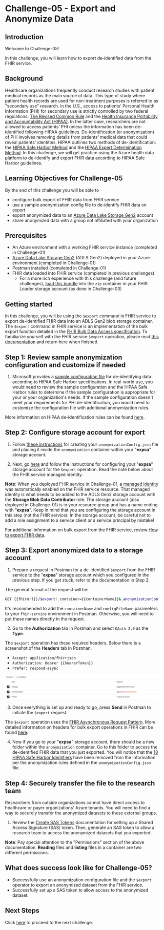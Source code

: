 # Challenge-05 - Export and Anonymize Data

## Introduction

Welcome to Challenge-05!

In this challenge, you will learn how to export de-identified data from the FHIR service.

## Background

Healthcare organizations frequently conduct research studies with patient medical records as the main source of data. This type of study where patient health records are used for non-treatment purposes is referred to as "secondary use" research. In the U.S., access to patients' Personal Health Information (PHI) for secondary use is strictly controlled by two federal regulations: [The Revised Common Rule](https://www.hhs.gov/ohrp/regulations-and-policy/regulations/finalized-revisions-common-rule/index.html) and the [Health Insurance Portability and Accountability Act (HIPAA)](https://www.cdc.gov/phlp/publications/topic/hipaa.html#:~:text=The%20Health%20Insurance%20Portability%20and,the%20patient's%20consent%20or%20knowledge.). In the latter case, researchers are not allowed to access patients' PHI unless the information has been de-identified following HIPAA guidelines. De-identification (or anonymization) of PHI involves removing details from patients' medical data that could reveal patients' identities. HIPAA outlines two methods of de-identification: the [HIPAA Safe Harbor Method](https://www.hhs.gov/hipaa/for-professionals/privacy/special-topics/de-identification/index.html#safeharborguidance) and the [HIPAA Expert Determination Method](https://www.hhs.gov/hipaa/for-professionals/privacy/special-topics/de-identification/index.html#guidancedetermination). In this challenge, we will get practice using the Azure health data platform to de-identify and export FHIR data according to HIPAA Safe Harbor guidelines.

## Learning Objectives for Challenge-05

By the end of this challenge you will be able to 

+ configure bulk export of FHIR data from FHIR service
+ use a sample anonymization config file to de-identify FHIR data on export
+ export anonymized data to an [Azure Data Lake Storage Gen2](https://docs.microsoft.com/azure/storage/blobs/data-lake-storage-introduction) account
+ share anonymized data with a group not affiliated with your organization

## Prerequisites

+ An Azure environment with a working FHIR service instance (completed in Challenge-01) 
+ [Azure Data Lake Storage Gen2](https://docs.microsoft.com/azure/storage/blobs/data-lake-storage-introduction) (ADLS Gen2) deployed in your Azure environment (completed in Challenge-01) 
+ Postman installed (completed in Challenge-01) 
+ FHIR data loaded into FHIR service (completed in previous challenges).
  + For a more rich experience with this challenge (and future challenges), [load this bundle](./synthea_sample_data_fhir_r4%20OpenHack.zip) into the `zip` container in your FHIR Loader storage account (as done in Challenge-03) 

## Getting started

In this challenge, you will be using the `$export` command in FHIR service to export de-identified FHIR data into an ADLS Gen2 blob storage container. The `$export` command in FHIR service is an implementation of the bulk export function detailed in the [FHIR Bulk Data Access specification](https://hl7.org/fhir/uv/bulkdata/export/index.html). To familiarize yourself with the FHIR service `$export` operation, please read [this documentation](https://docs.microsoft.com/en-us/azure/healthcare-apis/fhir/export-data) and return here when finished. 

## Step 1: Review sample anonymization configuration and customize if needed

1. Microsoft provides a [sample configuration file](https://docs.microsoft.com/azure/healthcare-apis/fhir/de-identified-export#configuration-file) for de-identifying data according to HIPAA Safe Harbor specifications. In real-world use, you would need to review the sample configuration and the HIPAA Safe Harbor rules to determine if the sample configuration is appropriate for your or your organization's needs. If the sample configuration doesn't meet your requirements for PHI de-identification, you would need to customize the configuration file with additional anonymization rules.

  More information on HIPAA de-identification rules can be found [here](https://www.hhs.gov/hipaa/for-professionals/privacy/special-topics/de-identification/index.html).

## Step 2: Configure storage account for export
1. Follow [these instructions](https://docs.microsoft.com/en-us/azure/healthcare-apis/fhir/de-identified-export) for creating your `anonymizationConfig.json` file and placing it inside the `anonymization` container within your "**expsa**" storage account.

2. Next, go [here](https://docs.microsoft.com/azure/healthcare-apis/fhir/configure-export-data) and follow the instructions for configuring your "**expsa**" storage account for the `$export` operation. Read the note below about the FHIR service managed identity.

  **Note:** When you deployed FHIR service in Challenge-01, a [managed identity](https://docs.microsoft.com/azure/active-directory/managed-identities-azure-resources/overview) was automatically enabled on the FHIR service resource. That managed identity is what needs to be added to the ADLS Gen2 storage account with the **Storage Blob Data Contributor** role. The storage account (also deployed in Challenge-01) is in your resource group and has a name ending with "**expsa**". Keep in mind that you are configuring the storage account in this step (not the FHIR service). In the storage account, be careful not to add a role assignment to a service client or a service principal by mistake!

  For additional information on bulk export from the FHIR service, review [How to export FHIR data](https://docs.microsoft.com/azure/healthcare-apis/fhir/export-data).

## Step 3: Export anonymized data to a storage account

1. Prepare a request in Postman for a de-identified `$export` from the FHIR service to the "**expsa**" storage account which you configured in the previous step. If you get stuck, refer to the documentation in Step 2.

  The general format of the request will be:

  ```sh
  GET {{fhirurl}}/$export?_container={{containerName}}&_anonymizationConfig={{configFileName}}
  ```
  It's recommended to add the `containerName` and `configFileName` parameters to your `fhir-service` environment in Postman. Otherwise, you will need to put these names directly in the request.

2. Go to the **Authorization** tab in Postman and select `OAuth 2.0` as the **Type**.

  The `$export` operation has these required headers. Below there is a screenshot of the **Headers** tab in Postman.

+ `Accept: application/fhir+json`
+ `Authorization: Bearer {{bearerToken}}`
+ `Prefer: respond-async`

![export-header](./media/Export_Headers.png)

3. Once everything is set up and ready to go, press **Send** in Postman to initiate the `$export` request.

The `$export` operation uses the [FHIR Asynchronous Request Pattern](https://hl7.org/fhir/R4/async.html). More detailed information on headers for bulk export operations in FHIR can be found [here](https://hl7.org/Fhir/uv/bulkdata/export/index.html#headers).

4. Now if you go to your "**expsa**" storage account, there should be a new folder within the `anonymization` container. Go to this folder to access the de-identified FHIR data that you just exported. You will notice that the [18 HIPAA Safe Harbor Identifiers](https://www.hhs.gov/hipaa/for-professionals/privacy/special-topics/de-identification/index.html#safeharborguidance) have been removed from the information per the anonymization rules defined in the `anonymizationConfig.json` file. 

## Step 4: Securely transfer the file to the research team

Researchers from outside organizations cannot have direct access to healthcare or payer organizations' Azure tenants. You will need to find a way to securely transfer the anonymized datasets to these external groups.

1. Review the [Create SAS Tokens](https://docs.microsoft.com/azure/cognitive-services/translator/document-translation/create-sas-tokens?tabs=Containers) documentation for setting up a Shared Access Signature (SAS) token. Then, generate an SAS token to allow a research team to access the anonymized datasets that you exported.

**Note**: Pay special attention to the "Permissions" section of the above documentation. **Reading** files and **listing** files in a container are two different permissions.

## What does success look like for Challenge-05?

+ Successfully use an anonymization configuration file and the `$export` operator to export an anonymized dataset from the FHIR service.
+ Successfully set up a SAS token to allow access to the anonymized dataset.

## Next Steps

Click [here](<../Challenge-07 - FHIR service consent capabilities/ReadMe.md>) to proceed to the next challenge.
